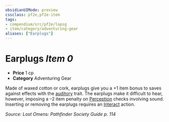 ```yaml
---
obsidianUIMode: preview
cssclass: pf2e,pf2e-item
tags:
- compendium/src/pf2e/lopsg
- item/category/adventuring-gear
aliases: ["Earplugs"]
---
```

# Earplugs *Item 0*  

- **Price** 1 cp
- **Category** Adventuring Gear

Made of waxed cotton or cork, earplugs give you a +1 item bonus to saves against effects with the [auditory](/rules/traits/auditory.md) trait. The earplugs make it difficult to hear, however, imposing a –2 item penalty on [Perception](/compendium/skills.md#Perception) checks involving sound. Inserting or removing the earplugs requires an [Interact](/rules/actions/interact.md) action.

*Source: Lost Omens: Pathfinder Society Guide p. 114*